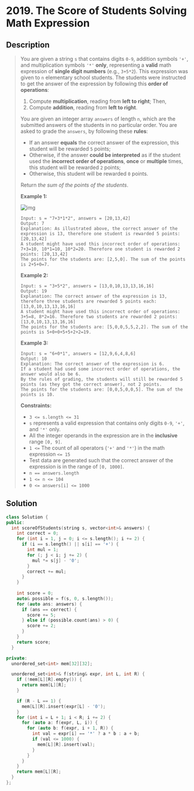 # 2019. The Score of Students Solving Math Expression

## Description

> You are given a string `s` that contains digits `0-9`, addition symbols `'+'`, and multiplication symbols `'*'` **only**, representing a **valid** math expression of **single digit numbers** (e.g., `3+5*2`). This expression was given to `n` elementary school students. The students were instructed to get the answer of the expression by following this **order of operations**:
>
> 1. Compute **multiplication**, reading from **left to right**; Then,
> 2. Compute **addition**, reading from **left to right**.
>
> You are given an integer array `answers` of length `n`, which are the submitted answers of the students in no particular order. You are asked to grade the `answers`, by following these **rules**:
>
> - If an answer **equals** the correct answer of the expression, this student will be rewarded `5` points;
> - Otherwise, if the answer **could be interpreted** as if the student used the **incorrect order of operations**, **once** or **multiple** times, this student will be rewarded `2` points;
> - Otherwise, this student will be rewarded `0` points.
>
> Return *the sum of the points of the students*.
>
>  
>
> **Example 1:**
>
> ![img](https://assets.leetcode.com/uploads/2021/09/17/student_solving_math.png)
>
> ```
> Input: s = "7+3*1*2", answers = [20,13,42]
> Output: 7
> Explanation: As illustrated above, the correct answer of the expression is 13, therefore one student is rewarded 5 points: [20,13,42]
> A student might have used this incorrect order of operations: 7+3=10, 10*1=10, 10*2=20. Therefore one student is rewarded 2 points: [20,13,42]
> The points for the students are: [2,5,0]. The sum of the points is 2+5+0=7.
> ```
>
> **Example 2:**
>
> ```
> Input: s = "3+5*2", answers = [13,0,10,13,13,16,16]
> Output: 19
> Explanation: The correct answer of the expression is 13, therefore three students are rewarded 5 points each: [13,0,10,13,13,16,16]
> A student might have used this incorrect order of operations: 3+5=8, 8*2=16. Therefore two students are rewarded 2 points: [13,0,10,13,13,16,16]
> The points for the students are: [5,0,0,5,5,2,2]. The sum of the points is 5+0+0+5+5+2+2=19.
> ```
>
> **Example 3:**
>
> ```
> Input: s = "6+0*1", answers = [12,9,6,4,8,6]
> Output: 10
> Explanation: The correct answer of the expression is 6.
> If a student had used some incorrect order of operations, the answer would also be 6.
> By the rules of grading, the students will still be rewarded 5 points (as they got the correct answer), not 2 points.
> The points for the students are: [0,0,5,0,0,5]. The sum of the points is 10.
> ```
>
>  
>
> **Constraints:**
>
> - `3 <= s.length <= 31`
> - `s` represents a valid expression that contains only digits `0-9`, `'+'`, and `'*'` only.
> - All the integer operands in the expression are in the **inclusive** range `[0, 9]`.
> - `1 <=` The count of all operators (`'+'` and `'*'`) in the math expression `<= 15`
> - Test data are generated such that the correct answer of the expression is in the range of `[0, 1000]`.
> - `n == answers.length`
> - `1 <= n <= 104`
> - `0 <= answers[i] <= 1000`

## Solution

```C++
class Solution {
public:
  int scoreOfStudents(string s, vector<int>& answers) {
    int correct = 0;
    for (int i = 1, j = 0; i <= s.length(); i += 2) {
      if (i == s.length() || s[i] == '+') {
        int mul = 1;
        for (; j < i; j += 2) {
          mul *= s[j] - '0';
        }
        correct += mul;
      }
    }
    
    int score = 0;
    auto& possible = f(s, 0, s.length());
    for (auto ans: answers) {
      if (ans == correct) {
        score += 5;
      } else if (possible.count(ans) > 0) {
        score += 2;
      }
    }
    return score;
  }

private:
  unordered_set<int> mem[32][32];

  unordered_set<int>& f(string& expr, int L, int R) {
    if (!mem[L][R].empty()) {
      return mem[L][R];
    }

    if (R - L == 1) {
      mem[L][R].insert(expr[L] - '0');
    }
    for (int i = L + 1; i < R; i += 2) {
      for (auto a: f(expr, L, i)) {
        for (auto b: f(expr, i + 1, R)) {
          int val = expr[i] == '*' ? a * b : a + b;
          if (val <= 1000) {
            mem[L][R].insert(val);
          }
        }
      }
    }
    return mem[L][R];
  }
};
```

